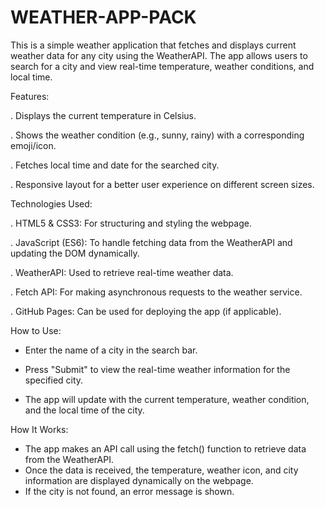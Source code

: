 # WEATHER-APP-PACK
This is a simple weather application that fetches and displays current weather data for any city using the WeatherAPI. The app allows users to search for a city and view real-time temperature, weather conditions, and local time.

Features:

 . Displays the current temperature in Celsius.
 
 . Shows the weather condition (e.g., sunny, rainy) with a corresponding emoji/icon.
 
 . Fetches local time and date for the searched city.
 
 . Responsive layout for a better user experience on different screen sizes.
 
Technologies Used:

 . HTML5 & CSS3: For structuring and styling the webpage.
 
 . JavaScript (ES6): To handle fetching data from the WeatherAPI and updating the DOM dynamically.
 
 . WeatherAPI: Used to retrieve real-time weather data.
 
 . Fetch API: For making asynchronous requests to the weather service.
 
 . GitHub Pages: Can be used for deploying the app (if applicable).
 
How to Use:
 - Enter the name of a city in the search bar.
   
 - Press "Submit" to view the real-time weather information for the specified city.
   
 - The app will update with the current temperature, weather condition, and the local time of the city.
   
How It Works:
 - The app makes an API call using the fetch() function to retrieve data from the WeatherAPI.
 - Once the data is received, the temperature, weather icon, and city information are displayed dynamically on the webpage.
 - If the city is not found, an error message is shown.
